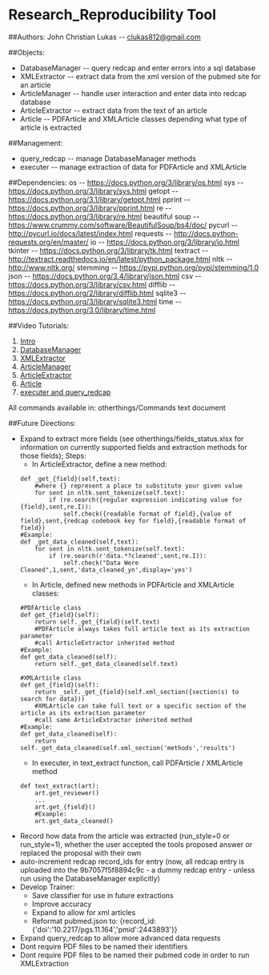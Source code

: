 # Research_Reproducibility Tool

##Authors:
John Christian Lukas -- clukas812@gmail.com

##Objects:
* DatabaseManager -- query redcap and enter errors into a sql database
* XMLExtractor -- extract data from the xml version of the pubmed site for an article
* ArticleManager -- handle user interaction and enter data into redcap database
* ArticleExtractor -- extract data from the text of an article
* Article -- PDFArticle and XMLArticle classes depending what type of article is extracted

##Management:
* query_redcap -- manage DatabaseManager methods
* executer -- manage extraction of data for PDFArticle and XMLArticle

##Dependencies:
	os				-- https://docs.python.org/3/library/os.html
	sys				-- https://docs.python.org/3/library/sys.html
	getopt 			-- https://docs.python.org/3.1/library/getopt.html
	pprint 			-- https://docs.python.org/3/library/pprint.html
	re				-- https://docs.python.org/3/library/re.html
	beautiful soup	-- https://www.crummy.com/software/BeautifulSoup/bs4/doc/
	pycurl 			-- http://pycurl.io/docs/latest/index.html
	requests 		-- http://docs.python-requests.org/en/master/
	io 				-- https://docs.python.org/3/library/io.html
	tkinter 		-- https://docs.python.org/3/library/tk.html
	textract        -- http://textract.readthedocs.io/en/latest/python_package.html
	nltk 			-- http://www.nltk.org/
	stemming 		-- https://pypi.python.org/pypi/stemming/1.0
	json 			-- https://docs.python.org/3.4/library/json.html
	csv 			-- https://docs.python.org/3/library/csv.html
	difflib 		-- https://docs.python.org/2/library/difflib.html
	sqlite3			-- https://docs.python.org/3/library/sqlite3.html
	time			-- https://docs.python.org/3.0/library/time.html
	
##Video Tutorials:
1. [Intro](https://www.youtube.com/watch?v=byCT6yb_9lA)
2. [DatabaseManager](https://www.youtube.com/watch?v=FSD5t8SCNZQ)
3. [XMLExtractor](https://www.youtube.com/watch?v=d5v4LsMz99A)
4. [ArticleManager](https://www.youtube.com/watch?v=J6kvrPczfMU)
5. [ArticleExtractor](https://www.youtube.com/watch?v=sV7jGREY-GQ)
6. [Article](https://www.youtube.com/watch?v=iPUkUB-8Hzc)
7. [executer and query_redcap](https://www.youtube.com/watch?v=EznR-Sdf6Uc)

All commands available in: otherthings/Commands text document

##Future Directions:
* Expand to extract more fields (see otherthings/fields_status.xlsx for information on currently supported fields and extraction methods for those fields); Steps:
  * In ArticleExtractor, define a new method:
  ```
  def _get_{field}(self,text):
      #where {} represent a place to substitute your given value
      for sent in nltk.sent_tokenize(self.text):
          if (re.search({regular expression indicating value for {field},sent,re.I)):
              self.check({readable format of field},{value of field},sent,{redcap codebook key for field},{readable format of field})
  #Example:
  def _get_data_cleaned(self,text):
      for sent in nltk.sent_tokenize(self.text):
          if (re.search(r'data.*?cleaned',sent,re.I)):
              self.check("Data Were Cleaned",1,sent,'data_cleaned_yn',display='yes')
  ```
  * In Article, defined new methods in PDFArticle and XMLArticle classes:
  ```
  #PDFArticle class
  def get_{field}(self):
      return self._get_{field}(self.text)
      #PDFArticle always takes full article text as its extraction parameter
      #call ArticleExtractor inherited method
  #Example:
  def get_data_cleaned(self):
      return self._get_data_cleaned(self.text)
    
  #XMLArticle class
  def get_{field}(self):
      return _self._get_{field}(self.xml_section({section(s) to search for data}))
      #XMLArticle can take full text or a specific section of the article as its extraction parameter
      #call same ArticleExtractor inherited method
  #Example:
  def get_data_cleaned(self):
      return self._get_data_cleaned(self.xml_section('methods','results')
  ```
  * In executer, in text_extract function, call PDFArticle / XMLArticle method
  ```
  def text_extract(art):
      art.get_reviewer()
      ...
      art.get_{field}()
      #Example:
      art.get_data_cleaned()
  ```
* Record how data from the article was extracted (run_style=0 or run_style=1), whether the user accepted the tools proposed answer or replaced the proposal with their own
* auto-increment redcap record_ids for entry (now, all redcap entry is uploaded into the 9b7057f5f8894c9c - a dummy redcap entry - unless run using the DatabaseManager explicitly)
* Develop Trainer:
  * Save classifier for use in future extractions
  * Improve accuracy
  * Expand to allow for xml articles
  * Reformat pubmed.json to: {record_id: {'doi':'10.2217/pgs.11.164','pmid':2443893'}}
* Expand query_redcap to allow more advanced data requests
* Dont require PDF files to be named their identifiers
* Dont require PDF files to be named their pubmed code in order to run XMLExtraction
